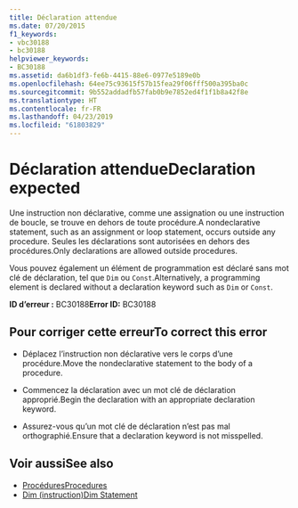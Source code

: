 ```yaml
---
title: Déclaration attendue
ms.date: 07/20/2015
f1_keywords:
- vbc30188
- bc30188
helpviewer_keywords:
- BC30188
ms.assetid: da6b1df3-fe6b-4415-88e6-0977e5189e0b
ms.openlocfilehash: 64ee75c93615f57b15fea29f06fff500a395ba0c
ms.sourcegitcommit: 9b552addadfb57fab0b9e7852ed4f1f1b8a42f8e
ms.translationtype: HT
ms.contentlocale: fr-FR
ms.lasthandoff: 04/23/2019
ms.locfileid: "61803829"
---
```

# <a name="declaration-expected"></a><span data-ttu-id="c7de0-102">Déclaration attendue</span><span class="sxs-lookup"><span data-stu-id="c7de0-102">Declaration expected</span></span>
<span data-ttu-id="c7de0-103">Une instruction non déclarative, comme une assignation ou une instruction de boucle, se trouve en dehors de toute procédure.</span><span class="sxs-lookup"><span data-stu-id="c7de0-103">A nondeclarative statement, such as an assignment or loop statement, occurs outside any procedure.</span></span> <span data-ttu-id="c7de0-104">Seules les déclarations sont autorisées en dehors des procédures.</span><span class="sxs-lookup"><span data-stu-id="c7de0-104">Only declarations are allowed outside procedures.</span></span>  
  
 <span data-ttu-id="c7de0-105">Vous pouvez également un élément de programmation est déclaré sans mot clé de déclaration, tel que `Dim` ou `Const`.</span><span class="sxs-lookup"><span data-stu-id="c7de0-105">Alternatively, a programming element is declared without a declaration keyword such as `Dim` or `Const`.</span></span>  
  
 <span data-ttu-id="c7de0-106">**ID d’erreur :** BC30188</span><span class="sxs-lookup"><span data-stu-id="c7de0-106">**Error ID:** BC30188</span></span>  
  
## <a name="to-correct-this-error"></a><span data-ttu-id="c7de0-107">Pour corriger cette erreur</span><span class="sxs-lookup"><span data-stu-id="c7de0-107">To correct this error</span></span>  
  
- <span data-ttu-id="c7de0-108">Déplacez l’instruction non déclarative vers le corps d’une procédure.</span><span class="sxs-lookup"><span data-stu-id="c7de0-108">Move the nondeclarative statement to the body of a procedure.</span></span>  
  
- <span data-ttu-id="c7de0-109">Commencez la déclaration avec un mot clé de déclaration approprié.</span><span class="sxs-lookup"><span data-stu-id="c7de0-109">Begin the declaration with an appropriate declaration keyword.</span></span>  
  
- <span data-ttu-id="c7de0-110">Assurez-vous qu’un mot clé de déclaration n’est pas mal orthographié.</span><span class="sxs-lookup"><span data-stu-id="c7de0-110">Ensure that a declaration keyword is not misspelled.</span></span>  
  
## <a name="see-also"></a><span data-ttu-id="c7de0-111">Voir aussi</span><span class="sxs-lookup"><span data-stu-id="c7de0-111">See also</span></span>

- [<span data-ttu-id="c7de0-112">Procédures</span><span class="sxs-lookup"><span data-stu-id="c7de0-112">Procedures</span></span>](../../../visual-basic/programming-guide/language-features/procedures/index.md)
- [<span data-ttu-id="c7de0-113">Dim (instruction)</span><span class="sxs-lookup"><span data-stu-id="c7de0-113">Dim Statement</span></span>](../../../visual-basic/language-reference/statements/dim-statement.md)
